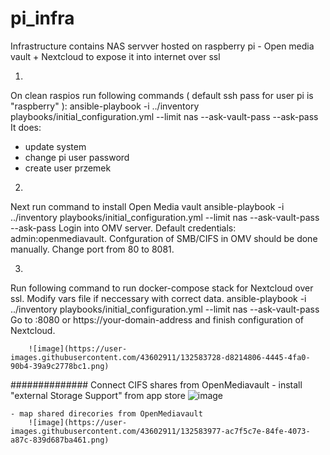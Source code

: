 # pi_infra
Infrastructure contains NAS servver hosted on raspberry pi - Open media vault + Nextcloud to expose it into internet over ssl

1)
On clean raspios run following commands ( default ssh pass for user pi is "raspberry" ):
    ansible-playbook -i ../inventory playbooks/initial_configuration.yml --limit nas --ask-vault-pass --ask-pass
It does:
- update system
- change pi user password
- create user przemek


2)
Next run command to install Open Media vault
    ansible-playbook -i ../inventory playbooks/initial_configuration.yml --limit nas --ask-vault-pass --ask-pass
Login into OMV server. Default credentials: admin:openmediavault.
Confguration of SMB/CIFS in OMV should be done manually.
Change port from 80 to 8081.

3)
Run following command to run docker-compose stack for Nextcloud over ssl. Modify vars file if neccessary with correct data.
    ansible-playbook -i ../inventory playbooks/initial_configuration.yml --limit nas --ask-vault-pass
Go to <yourip>:8080 or https://your-domain-address and finish configuration of Nextcloud.
    
        ![image](https://user-images.githubusercontent.com/43602911/132583728-d8214806-4445-4fa0-90b4-39a9c2778bc1.png)


##############
Connect CIFS shares from OpenMediavault
    - install "external Storage Support" from app store
        ![image](https://user-images.githubusercontent.com/43602911/132583424-28169c25-cd8b-4780-b420-312eda0629b1.png)

    - map shared direcories from OpenMediavault
        ![image](https://user-images.githubusercontent.com/43602911/132583977-ac7f5c7e-84fe-4073-a87c-839d687ba461.png)

